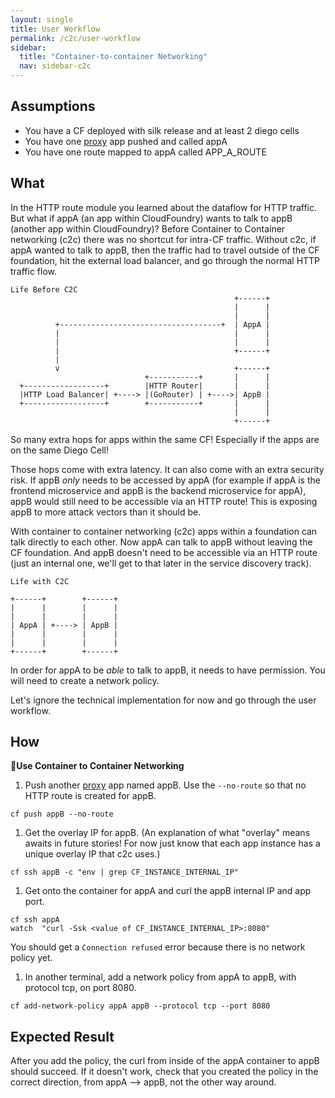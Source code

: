 ```yaml
---
layout: single
title: User Workflow
permalink: /c2c/user-workflow
sidebar:
  title: "Container-to-container Networking"
  nav: sidebar-c2c
---
```


## Assumptions
- You have a CF deployed with silk release and at least 2 diego cells
- You have one [proxy](https://github.com/cloudfoundry/cf-networking-release/tree/develop/src/example-apps/proxy) app pushed and called appA
- You have one route mapped to appA called APP_A_ROUTE

## What

In the HTTP route module you learned about the dataflow for HTTP traffic. But what if appA (an app within CloudFoundry) wants to talk to appB (another app within CloudFoundry)? Before Container to Container networking (c2c) there was no shortcut for intra-CF traffic. Without c2c, if appA wanted to talk to appB, then the traffic had to travel outside of the CF foundation, hit the external load balancer, and go through the normal HTTP traffic flow.

```
Life Before C2C
                                                  +------+
                                                  |      |
                                                  |      |
          +------------------------------------+  | AppA |
          |                                       |      |
          |                                       |      |
          |                                       +------+
          |
          v                                       +------+
                              +-----------+       |      |
  +------------------+        |HTTP Router|       |      |
  |HTTP Load Balancer| +----> |(GoRouter) | +---->| AppB |
  +------------------+        +-----------+       |      |
                                                  |      |
                                                  +------+
```

So many extra hops for apps within the same CF! Especially if the apps are on the same Diego Cell!

Those hops come with extra latency. It can also come with an extra security risk. If appB  *only* needs to be accessed by appA (for example if appA is the frontend microservice and appB is the backend microservice for appA), appB would still need to be accessible via an HTTP route! This is exposing appB to more attack vectors than it should be.

With container to container networking (c2c) apps within a foundation can talk directly to each other. Now appA can talk to appB without leaving the CF foundation. And appB doesn't need to be accessible via an HTTP route (just an internal one, we'll get to that later in the service discovery track).

```
Life with C2C

+------+        +------+
|      |        |      |
|      |        |      |
| AppA | +----> | AppB |
|      |        |      |
|      |        |      |
+------+        +------+
```

In order for appA to be *able* to talk to appB, it needs to have permission. You will need to create a network policy.

Let's ignore the technical implementation for now and go through the user workflow.

## How

📝**Use Container to Container Networking**

1. Push another
   [proxy](https://github.com/cloudfoundry/cf-networking-release/tree/develop/src/example-apps/proxy)
   app named appB. Use the `--no-route` so that no HTTP route is created for
   appB.
```
cf push appB --no-route
```
1. Get the overlay IP for appB.  (An explanation of what "overlay" means awaits
   in future stories! For now just know that each app instance has a unique
   overlay IP that c2c uses.)
```
cf ssh appB -c "env | grep CF_INSTANCE_INTERNAL_IP"
```

1. Get onto the container for appA and curl the appB internal IP and app port.
```
cf ssh appA
watch  "curl -Ssk <value of CF_INSTANCE_INTERNAL_IP>:8080"
```
You should get a `Connection refused` error because there is no network policy yet.

1.  In another terminal, add a network policy from appA to appB, with protocol tcp, on port 8080.
```
cf add-network-policy appA appB --protocol tcp --port 8080
```

## Expected Result
After you add the policy, the curl from inside of the appA container to appB should succeed.
If it doesn't work, check that you created the policy in the correct direction, from appA --> appB, not the other way around.
